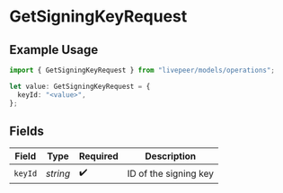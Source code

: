 # GetSigningKeyRequest

## Example Usage

```typescript
import { GetSigningKeyRequest } from "livepeer/models/operations";

let value: GetSigningKeyRequest = {
  keyId: "<value>",
};
```

## Fields

| Field                 | Type                  | Required              | Description           |
| --------------------- | --------------------- | --------------------- | --------------------- |
| `keyId`               | *string*              | :heavy_check_mark:    | ID of the signing key |